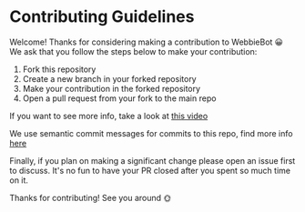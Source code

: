# Contributing Guidelines
Welcome! Thanks for considering making a contribution to WebbieBot 😀
We ask that you follow the steps below to make your contribution:
1. Fork this repository
2. Create a new branch in your forked repository
3. Make your contribution in the forked repository
4. Open a pull request from your fork to the main repo

If you want to see more info, take a look at [this video](https://www.youtube.com/watch?v=jZtECuvNRiw)

We use semantic commit messages for commits to this repo, find more info [here](https://gist.github.com/joshbuchea/6f47e86d2510bce28f8e7f42ae84c716)

Finally, if you plan on making a significant change please open an issue first to discuss. It's no fun to have your PR closed after you spent so much time on it.

Thanks for contributing! See you around 🌞
